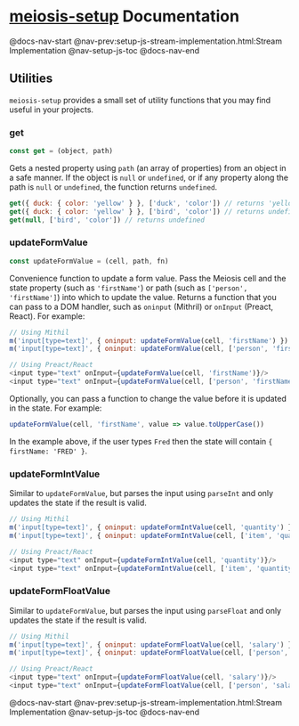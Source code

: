 # [meiosis-setup](https://meiosis.js.org/setup) Documentation

@docs-nav-start
@nav-prev:setup-js-stream-implementation.html:Stream Implementation
@nav-setup-js-toc
@docs-nav-end

## Utilities

`meiosis-setup` provides a small set of utility functions that you may find useful in your projects.

### get

```js
const get = (object, path)
```

Gets a nested property using `path` (an array of properties) from an object in a safe manner. If the
object is `null` or `undefined`, or if any property along the path is `null` or `undefined`, the
function returns `undefined`.

```js
get({ duck: { color: 'yellow' } }, ['duck', 'color']) // returns 'yellow'
get({ duck: { color: 'yellow' } }, ['bird', 'color']) // returns undefined
get(null, ['bird', 'color']) // returns undefined
```

### updateFormValue

```js
const updateFormValue = (cell, path, fn)
```

Convenience function to update a form value. Pass the Meiosis cell and the state property (such as
`'firstName'`) or path (such as `['person', 'firstName']`) into which to update the value. Returns a
function that you can pass to a DOM handler, such as `oninput` (Mithril) or `onInput` (Preact,
React). For example:

```js
// Using Mithil
m('input[type=text]', { oninput: updateFormValue(cell, 'firstName') })
m('input[type=text]', { oninput: updateFormValue(cell, ['person', 'firstName']) })

// Using Preact/React
<input type="text" onInput={updateFormValue(cell, 'firstName')}/>
<input type="text" onInput={updateFormValue(cell, ['person', 'firstName'])}/>
```

Optionally, you can pass a function to change the value before it is updated in the state. For
example:

```js
updateFormValue(cell, 'firstName', value => value.toUpperCase())
```

In the example above, if the user types `Fred` then the state will contain `{ firstName: 'FRED' }`.

### updateFormIntValue

Similar to `updateFormValue`, but parses the input using `parseInt` and only updates the state if
the result is valid.

```js
// Using Mithil
m('input[type=text]', { oninput: updateFormIntValue(cell, 'quantity') })
m('input[type=text]', { oninput: updateFormIntValue(cell, ['item', 'quantity']) })

// Using Preact/React
<input type="text" onInput={updateFormIntValue(cell, 'quantity')}/>
<input type="text" onInput={updateFormIntValue(cell, ['item', 'quantity'])}/>
```

### updateFormFloatValue

Similar to `updateFormValue`, but parses the input using `parseFloat` and only updates the state if
the result is valid.

```js
// Using Mithil
m('input[type=text]', { oninput: updateFormFloatValue(cell, 'salary') })
m('input[type=text]', { oninput: updateFormFloatValue(cell, ['person', 'salary']) })

// Using Preact/React
<input type="text" onInput={updateFormFloatValue(cell, 'salary')}/>
<input type="text" onInput={updateFormFloatValue(cell, ['person', 'salary'])}/>
```

@docs-nav-start
@nav-prev:setup-js-stream-implementation.html:Stream Implementation
@nav-setup-js-toc
@docs-nav-end
